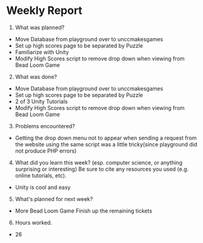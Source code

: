 # Weekly Report #

1. What was planned?
  * Move Database from playground over to unccmakesgames
  * Set up high scores page to be separated by Puzzle
  * Familiarize with Unity
  * Modify High Scores script to remove drop down when viewing from Bead Loom Game

2. What was done?
  * Move Database from playground over to unccmakesgames
  * Set up high scores page to be separated by Puzzle
  * 2 of 3 Unity Tutorials
  * Modify High Scores script to remove drop down when viewing from Bead Loom Game

3. Problems encountered?
  * Getting the drop down menu not to appear when sending a request from the website using the same script was a little tricky(since playground did not produce PHP errors)

4. What did you learn this week? (esp. computer science, or anything surprising or interesting) Be sure to cite any resources you used (e.g. online tutorials, etc).
  * Unity is cool and easy

5. What's planned for next week?
  * More Bead Loom Game Finish up the remaining tickets

6. Hours worked.
  * 26